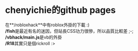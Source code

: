 # chenyichie的github pages
在**/robloxhack**中有roblox外掛的下載 :) <br>
**/fish**是最近有名的迷因，但站長CSS功力很慘，所以品質比較差 ;-; <br>
**/vbhack/main.js**是vb的外掛 <br>
**/R18**其實只是個rickroll :>

